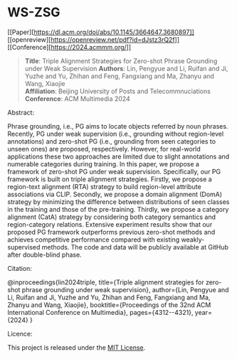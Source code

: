 
# WS-ZSG  
[[Paper][https://dl.acm.org/doi/abs/10.1145/3664647.3680897]] 
[[openreview][https://openreview.net/pdf?id=dJstz3rQ2f]]  
[[Conference][https://2024.acmmm.org/]]

> **Title**: Triple Alignment Strategies for Zero-shot Phrase Grounding under Weak Supervision
> **Authors**: Lin, Pengyue and Li, Ruifan and Ji, Yuzhe and Yu, Zhihan and Feng, Fangxiang and Ma, Zhanyu and Wang, Xiaojie  
> **Affiliation**: Beijing University of Posts and Telecommnuciations  
> **Conference**: ACM Multimedia 2024 


Abstract:

Phrase grounding, i.e., PG aims to locate objects referred by noun phrases. Recently, PG under weak supervision (i.e., grounding without region-level annotations) and zero-shot PG (i.e., grounding from seen categories to unseen ones) are proposed, respectively. However, for real-world applications these two approaches are limited due to slight annotations and numerable categories during training. In this paper, we propose a framework of zero-shot PG under weak supervision. Specifically, our PG framework is built on triple alignment strategies. Firstly, we propose a region-text alignment (RTA) strategy to build region-level attribute associations via CLIP. Secondly, we propose  a domain alignment (DomA) strategy by minimizing the difference between distributions of seen classes in the training and those of the pre-training. Thirdly, we propose a category alignment (CatA) strategy by considering both category semantics and region-category relations. Extensive experiment results show that our proposed PG framework outperforms previous zero-shot  methods and achieves competitive performance  compared with existing weakly-supervised methods. The code and data will be publicly available at GitHub after double-blind phase. 

Citation:

@inproceedings{lin2024triple,
  title={Triple alignment strategies for zero-shot phrase grounding under weak supervision},
  author={Lin, Pengyue and Li, Ruifan and Ji, Yuzhe and Yu, Zhihan and Feng, Fangxiang and Ma, Zhanyu and Wang, Xiaojie},
  booktitle={Proceedings of the 32nd ACM International Conference on Multimedia},
  pages={4312--4321},
  year={2024}
}

Licence:

This project is released under the [MIT License](LICENSE).
